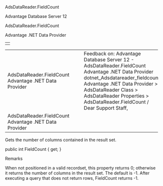 AdsDataReader.FieldCount




Advantage Database Server 12  

AdsDataReader.FieldCount

Advantage .NET Data Provider

|  |
| --- |
|  |

|  |  |  |  |  |
| --- | --- | --- | --- | --- |
| AdsDataReader.FieldCount  Advantage .NET Data Provider |  |  | Feedback on: Advantage Database Server 12 - AdsDataReader.FieldCount Advantage .NET Data Provider dotnet\_Adsdatareader\_fieldcount Advantage .NET Data Provider > AdsDataReader Class > AdsDataReader Properties > AdsDataReader.FieldCount / Dear Support Staff, |  |
| AdsDataReader.FieldCount  Advantage .NET Data Provider |  |  |  |  |

Gets the number of columns contained in the result set.

public int FieldCount { get; }

Remarks

When not positioned in a valid recordset, this property returns 0; otherwise it returns the number of columns in the result set. The default is -1. After executing a query that does not return rows, FieldCount returns -1.